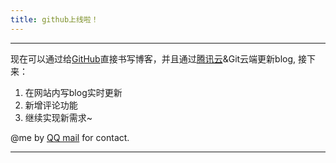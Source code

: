 ```yaml
---
title: github上线啦！
---
```

****
现在可以通过给[GitHub](https://github.com/zhanwentaotao/cloudbase-templates/new/master/hexo/source/_posts)直接书写博客，并且通过[腾讯云](https://console.cloud.tencent.com/tcb/apps/detail?envId=hello-cloudbase-2gakk30q90deda64&rid=4&from=CreateAndDeployCloudBaseProject&name=hexo&version=1612618150&from=CreateAndDeployCloudBaseProject)&Git云端更新blog,
接下来：
1. 在网站内写blog实时更新
2. 新增评论功能
3. 继续实现新需求~

@me by [QQ mail](mailto:1806551315@qq.com) for contact.
****
<head>
    <script src='//unpkg.com/valine/dist/Valine.min.js'></script>
</head>
<body>
    <div id="vcomments"></div>
    <script>
        new Valine({
            el: '#vcomments',
            appId: 'ISuwoA8oOL1mnqT3lDvWpH6U-gzGzoHsz',
            appKey: 'DV0aJ4ikFpvT79Ee2EWfJaWG'
        })
    </script>
</body>
